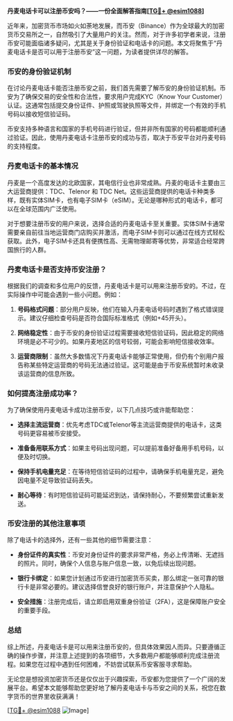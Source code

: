 **丹麦电话卡可以注册币安吗？——一份全面解答指南[[TG💪+ @esim1088](https://t.me/s/esim1088)]**

近年来，加密货币市场如火如荼地发展，而币安（Binance）作为全球最大的加密货币交易所之一，自然吸引了大量用户的关注。然而，对于许多初学者来说，注册币安可能面临诸多疑问，尤其是关于身份验证和电话卡的问题。本文将聚焦于“丹麦电话卡是否可以用于注册币安”这一问题，为读者提供详尽的解答。

### 币安的身份验证机制

在讨论丹麦电话卡能否注册币安之前，我们首先需要了解币安的身份验证机制。币安为了确保交易的安全性和合法性，要求用户完成KYC（Know Your Customer）认证。这通常包括提交身份证件、护照或驾驶执照等文件，并绑定一个有效的手机号码以接收短信验证码。

币安支持多种语言和国家的手机号码进行验证，但并非所有国家的号码都能顺利通过验证。因此，使用丹麦电话卡注册币安的成功与否，取决于币安平台对丹麦号码的支持程度。

### 丹麦电话卡的基本情况

丹麦是一个高度发达的北欧国家，其电信行业也非常成熟。丹麦的电话卡主要由三大运营商提供：TDC、Telenor 和 TDC Net。这些运营商提供的电话卡种类多样，既有实体SIM卡，也有电子SIM卡（eSIM）。无论是哪种形式的电话卡，都可以在全球范围内广泛使用。

对于想要注册币安的用户来说，选择合适的丹麦电话卡至关重要。实体SIM卡通常需要亲自前往当地运营商门店购买并激活，而电子SIM卡则可以通过在线方式轻松获取。此外，电子SIM卡还具有便携性高、无需物理邮寄等优势，非常适合经常跨国旅行的人群。

### 丹麦电话卡是否支持币安注册？

根据我们的调查和多位用户的反馈，丹麦电话卡是可以用来注册币安的。不过，在实际操作中可能会遇到一些小问题。例如：

1. **号码格式问题**：部分用户反映，他们在输入丹麦电话号码时遇到了格式错误提示。建议仔细检查号码是否符合国际标准格式（例如+45开头）。
   
2. **网络稳定性**：由于币安的身份验证过程需要接收短信验证码，因此稳定的网络环境是必不可少的。如果丹麦地区的信号较弱，可能会影响短信接收效率。

3. **运营商限制**：虽然大多数情况下丹麦电话卡能够正常使用，但仍有个别用户报告称某些特定运营商的号码无法通过验证。这可能是由于币安系统暂时未收录该运营商的信息所致。

### 如何提高注册成功率？

为了确保使用丹麦电话卡成功注册币安，以下几点技巧或许能帮助您：

- **选择主流运营商**：优先考虑TDC或Telenor等主流运营商提供的电话卡，这类号码更容易被币安接受。
  
- **准备备用联系方式**：如果主号码出现问题，可以提前准备好备用手机号码，以便及时切换。

- **保持手机电量充足**：在等待短信验证码的过程中，请确保手机电量充足，避免因电量不足导致验证码丢失。

- **耐心等待**：有时短信验证码可能延迟到达，请保持耐心，不要频繁尝试重新发送。

### 币安注册的其他注意事项

除了电话卡的选择外，还有一些其他的细节需要注意：

- **身份证件的真实性**：币安对身份证件的要求非常严格，务必上传清晰、无遮挡的照片。同时，确保个人信息与账户信息一致，以免后续出现问题。

- **银行卡绑定**：如果您计划通过币安进行加密货币买卖，那么绑定一张可靠的银行卡是非常必要的。建议选择信誉良好的银行账户，并注意保护个人隐私。

- **安全措施**：注册完成后，请立即启用双重身份验证（2FA），这是保障账户安全的重要手段。

### 总结

综上所述，丹麦电话卡是可以用来注册币安的，但具体效果因人而异。只要遵循正确的操作步骤，并注意上述提到的各项细节，大多数用户都能够顺利完成注册流程。如果您在过程中遇到任何困难，不妨尝试联系币安客服寻求帮助。

无论您是想投资加密货币还是仅仅出于兴趣探索，币安都为您提供了一个广阔的发展平台。希望本文能够帮助您更好地了解丹麦电话卡与币安之间的关系，祝您在数字货币的世界里收获满满！

[[TG💪+ @esim1088](https://t.me/s/esim1088) ![Image](https://i.postimg.cc/4NQfJmqS/Snipaste-2025-05-13-00-14-12.png)]
